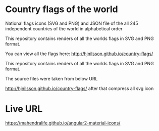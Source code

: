 # Country flags of the world
National flags icons (SVG and PNG)  and JSON file of the all 245 independent countries of the world in alphabetical order

This repository contains renders of all the worlds flags in SVG and PNG format.

You can view all the flags here: http://hjnilsson.github.io/country-flags/

This repository contains renders of all the worlds flags in SVG and PNG format.

The source files were taken from below URL 

http://hjnilsson.github.io/country-flags/
after that compress all svg icon

# Live URL 
https://mahendralife.github.io/angular2-material-icons/
